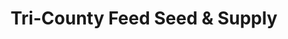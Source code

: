 ---
title: "Tri-County Feed Seed & Supply"
url: /elgin/tri-county-feed-seed-und-supply/
shop: Dorfladen
---